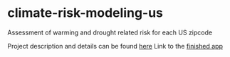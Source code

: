 # climate-risk-modeling-us
Assessment of warming and drought related risk for each US zipcode

Project description and details can be found [here](http://nbviewer.ipython.org/github/samuelgthorpe/climate-risk-modeling-us/blob/master/capstone_content.ipynb)
Link to the [finished app](https://clim-risk-samuelgthorpe.herokuapp.com) 
